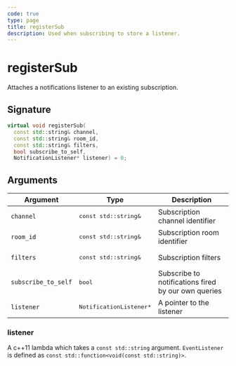 ```yaml
---
code: true
type: page
title: registerSub
description: Used when subscribing to store a listener.
---
```


# registerSub

Attaches a notifications listener to an existing subscription.

## Signature

```cpp
virtual void registerSub(
  const std::string& channel,
  const std::string& room_id,
  const std::string& filters,
  bool subscribe_to_self,
  NotificationListener* listener) = 0;
```

## Arguments

| Argument            | Type                              | Description                                         |
| ------------------- | --------------------------------- | --------------------------------------------------- |
| `channel`           | <pre>const std::string&</pre>     | Subscription channel identifier                     |
| `room_id`           | <pre>const std::string&</pre>     | Subscription room identifier                        |
| `filters`           | <pre>const std::string&</pre>     | Subscription filters                                |
| `subscribe_to_self` | <pre>bool</pre>                   | Subscribe to notifications fired by our own queries |
| `listener`          | <pre>NotificationListener\*</pre> | A pointer to the listener                           |

### listener

A c++11 lambda which takes a `const std::string` argument.
`EventListener` is defined as `const std::function<void(const std::string)>`.
